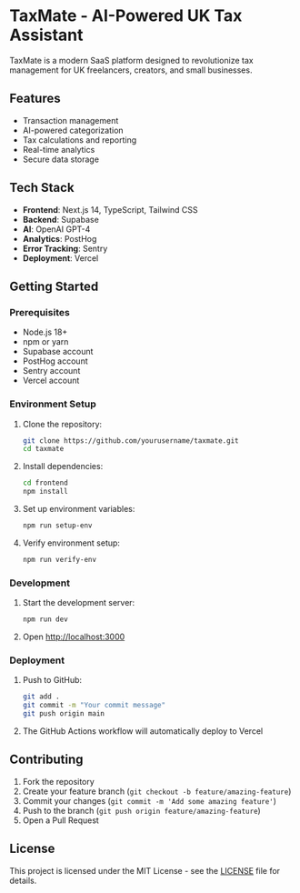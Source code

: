 # TaxMate - AI-Powered UK Tax Assistant

TaxMate is a modern SaaS platform designed to revolutionize tax management for UK freelancers, creators, and small businesses.

## Features

- Transaction management
- AI-powered categorization
- Tax calculations and reporting
- Real-time analytics
- Secure data storage

## Tech Stack

- **Frontend**: Next.js 14, TypeScript, Tailwind CSS
- **Backend**: Supabase
- **AI**: OpenAI GPT-4
- **Analytics**: PostHog
- **Error Tracking**: Sentry
- **Deployment**: Vercel

## Getting Started

### Prerequisites

- Node.js 18+
- npm or yarn
- Supabase account
- PostHog account
- Sentry account
- Vercel account

### Environment Setup

1. Clone the repository:
   ```bash
   git clone https://github.com/yourusername/taxmate.git
   cd taxmate
   ```

2. Install dependencies:
   ```bash
   cd frontend
   npm install
   ```

3. Set up environment variables:
   ```bash
   npm run setup-env
   ```

4. Verify environment setup:
   ```bash
   npm run verify-env
   ```

### Development

1. Start the development server:
   ```bash
   npm run dev
   ```

2. Open [http://localhost:3000](http://localhost:3000)

### Deployment

1. Push to GitHub:
   ```bash
   git add .
   git commit -m "Your commit message"
   git push origin main
   ```

2. The GitHub Actions workflow will automatically deploy to Vercel

## Contributing

1. Fork the repository
2. Create your feature branch (`git checkout -b feature/amazing-feature`)
3. Commit your changes (`git commit -m 'Add some amazing feature'`)
4. Push to the branch (`git push origin feature/amazing-feature`)
5. Open a Pull Request

## License

This project is licensed under the MIT License - see the [LICENSE](LICENSE) file for details. 